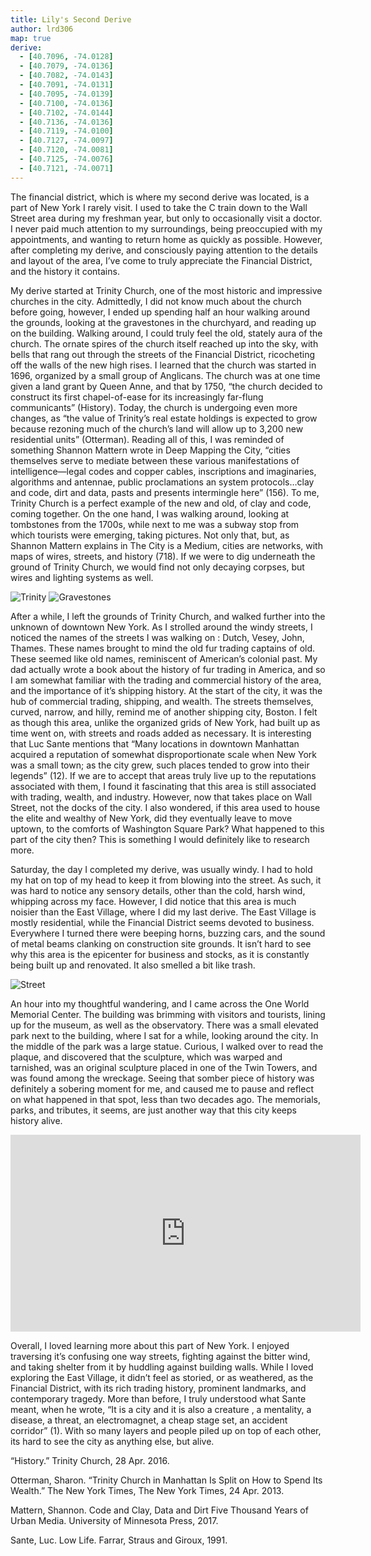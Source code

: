 ```yaml
---
title: Lily's Second Derive
author: lrd306
map: true
derive:
  - [40.7096, -74.0128]
  - [40.7079, -74.0136]
  - [40.7082, -74.0143]
  - [40.7091, -74.0131]
  - [40.7095, -74.0139]
  - [40.7100, -74.0136]
  - [40.7102, -74.0144]
  - [40.7136, -74.0136]
  - [40.7119, -74.0100]
  - [40.7127, -74.0097]
  - [40.7120, -74.0081]
  - [40.7125, -74.0076]
  - [40.7121, -74.0071]
---
```


The financial district, which is where my second derive was located, is a part of New York I rarely visit. I used to take the C train down to the Wall Street area during my freshman year, but only to occasionally visit a doctor. I never paid much attention to my surroundings, being preoccupied with my appointments, and wanting to return home as quickly as possible. However, after completing my derive, and consciously paying attention to the details and layout of the area, I’ve come to truly appreciate the Financial District, and the history it contains.

My derive started at Trinity Church, one of the most historic and impressive churches in the city. Admittedly, I did not know much about the church before going, however, I ended up spending half an hour walking around the grounds, looking at the gravestones in the churchyard, and reading up on the building. Walking around, I could truly feel the old, stately aura of the church. The ornate spires of the church itself reached up into the sky, with bells that rang out through the streets of the Financial District, ricocheting off the walls of the new high rises. I learned that the church was started in 1696, organized by a small group of Anglicans. The church was at one time given a land grant by Queen Anne, and that by 1750, “the church decided to construct its first chapel-of-ease for its increasingly far-flung communicants” (History). Today, the church is undergoing even more changes, as “the value of Trinity’s real estate holdings is expected to grow because rezoning much of the church’s land will allow up to 3,200 new residential units” (Otterman). Reading all of this, I was reminded of something Shannon Mattern wrote in Deep Mapping the City, “cities themselves serve to mediate between these various manifestations of intelligence—legal codes and copper cables, inscriptions and imaginaries, algorithms and antennae, public proclamations an system protocols…clay and code, dirt and data, pasts and presents intermingle here” (156). To me, Trinity Church is a perfect example of the new and old, of clay and code, coming together. On the one hand, I was walking around, looking at tombstones from the 1700s, while next to me was a subway stop from which tourists were emerging, taking pictures. Not only that, but, as Shannon Mattern explains in The City is a Medium, cities are networks, with maps of wires, streets, and history (718). If we were to dig underneath the ground of Trinity Church, we would find not only decaying corpses, but wires and lighting systems as well.

![Trinity](https://i.imgur.com/ROrpfoi.jpg)
![Gravestones](https://i.imgur.com/ESjkjOD.jpg)

After a while, I left the grounds of Trinity Church, and walked further into the unknown of downtown New York. As I strolled around the windy streets, I noticed the names of the streets I was walking on : Dutch, Vesey, John, Thames. These names brought to mind the old fur trading captains of old. These seemed like old names, reminiscent of American’s colonial past. My dad actually wrote a book about the history of fur trading in America, and so I am somewhat familiar with the trading and commercial history of the area, and the importance of it’s shipping history. At the start of the city, it was the hub of commercial trading, shipping, and wealth. The streets themselves, curved, narrow, and hilly, remind me of another shipping city, Boston. I felt as though this area, unlike the organized grids of New York, had built up as time went on, with streets and roads added as necessary. It is interesting that Luc Sante mentions that “Many locations in downtown Manhattan acquired a reputation of somewhat disproportionate scale when New York was a small town; as the city grew, such places tended to grow into their legends” (12). If we are to accept that areas truly live up to the reputations associated with them, I found it fascinating that this area is still associated with trading, wealth, and industry. However, now that takes place on Wall Street, not the docks of the city. I also wondered, if this area used to house the elite and wealthy of New York, did they eventually leave to move uptown, to the comforts of Washington Square Park? What happened to this part of the city then? This is something I would definitely like to research more.

Saturday, the day I completed my derive, was usually windy. I had to hold my hat on top of my head to keep it from blowing into the street. As such, it was hard to notice any sensory details, other than the cold, harsh wind, whipping across my face. However, I did notice that this area is much noisier than the East Village, where I did my last derive. The East Village is mostly residential, while the Financial District seems devoted to business. Everywhere I turned there were beeping horns, buzzing cars, and the sound of metal beams clanking on construction site grounds. It isn’t hard to see why this area is the epicenter for business and stocks, as it is constantly being built up and renovated. It also smelled a bit like trash.

![Street](https://i.imgur.com/85RrFOI.jpg)

An hour into my thoughtful wandering, and I came across the One World Memorial Center. The building was brimming with visitors and tourists, lining up for the museum, as well as the observatory. There was a small elevated park next to the building, where I sat for a while, looking around the city. In the middle of the park was a large statue. Curious, I walked over to read the plaque, and discovered that the sculpture, which was warped and tarnished, was an original sculpture placed in one of the Twin Towers, and was found among the wreckage. Seeing that somber piece of history was definitely a sobering moment for me, and caused me to pause and reflect on what happened in that spot, less than two decades ago. The memorials, parks, and tributes, it seems, are just another way that this city keeps history alive.

<div class="embed-responsive embed-responsive-21by9">
<iframe width="560" height="315" src="https://www.youtube.com/embed/119i_2ECoNo" frameborder="0" allow="autoplay; encrypted-media" allowfullscreen></iframe>
</div>

Overall, I loved learning more about this part of New York. I enjoyed traversing it’s confusing one way streets, fighting against the bitter wind, and taking shelter from it by huddling against building walls. While I loved exploring the East Village, it didn’t feel as storied, or as weathered, as the Financial District, with its rich trading history, prominent landmarks, and contemporary tragedy. More than before, I truly understood what Sante meant, when he wrote, “It is a city and it is also a creature , a mentality, a disease, a threat, an electromagnet, a cheap stage set, an accident corridor” (1). With so many layers and people piled up on top of each other, its hard to see the city as anything else, but alive.

“History.” Trinity Church, 28 Apr. 2016.

Otterman, Sharon. “Trinity Church in Manhattan Is Split on How to Spend Its Wealth.” The New York Times, The New York Times, 24 Apr. 2013.

Mattern, Shannon. Code and Clay, Data and Dirt Five Thousand Years of Urban Media. University of Minnesota Press, 2017.

Sante, Luc. Low Life. Farrar, Straus and Giroux, 1991.
